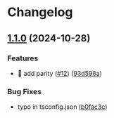 # Changelog

## [1.1.0](https://github.com/theholocron/node-template/compare/1.0.0...v1.1.0) (2024-10-28)


### Features

* 👷 add parity ([#12](https://github.com/theholocron/node-template/issues/12)) ([93d598a](https://github.com/theholocron/node-template/commit/93d598a64eb7654db477cc2675670779fb67f9f2))


### Bug Fixes

* typo in tsconfig.json ([b0fac3c](https://github.com/theholocron/node-template/commit/b0fac3c0514ce10fdad3aebf8d08347cc03f17a7))
